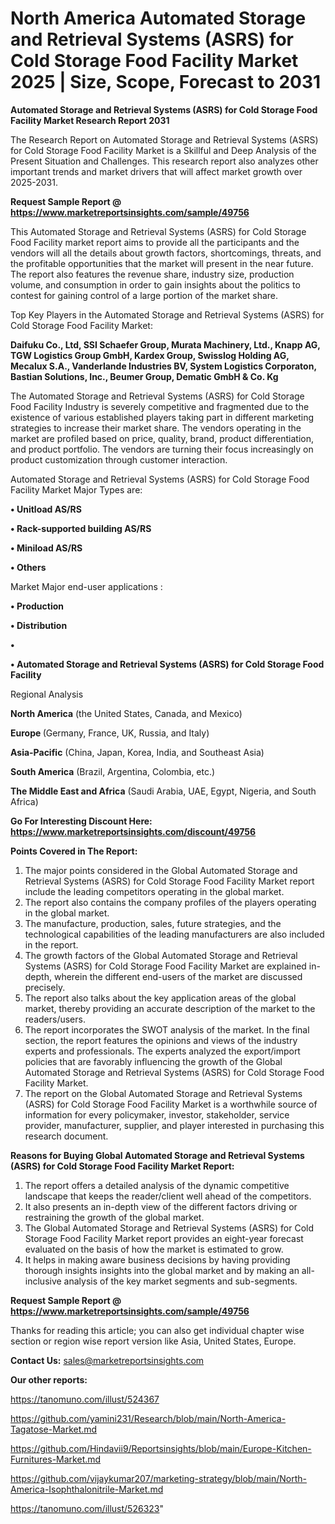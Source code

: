 # North America Automated Storage and Retrieval Systems (ASRS) for Cold Storage Food Facility Market 2025 | Size, Scope, Forecast to 2031

<strong>Automated Storage and Retrieval Systems (ASRS) for Cold Storage Food Facility Market Research Report 2031</strong>

The Research Report on Automated Storage and Retrieval Systems (ASRS) for Cold Storage Food Facility Market is a Skillful and Deep Analysis of the Present Situation and Challenges. This research report also analyzes other important trends and market drivers that will affect market growth over 2025-2031.

<strong>Request Sample Report @ <a href=https://www.marketreportsinsights.com/sample/49756>https://www.marketreportsinsights.com/sample/49756</a></strong>

This Automated Storage and Retrieval Systems (ASRS) for Cold Storage Food Facility market report aims to provide all the participants and the vendors will all the details about growth factors, shortcomings, threats, and the profitable opportunities that the market will present in the near future. The report also features the revenue share, industry size, production volume, and consumption in order to gain insights about the politics to contest for gaining control of a large portion of the market share.

Top Key Players in the Automated Storage and Retrieval Systems (ASRS) for Cold Storage Food Facility Market:

<strong>Daifuku Co., Ltd, SSI Schaefer Group, Murata Machinery, Ltd., Knapp AG, TGW Logistics Group GmbH, Kardex Group, Swisslog Holding AG, Mecalux S.A., Vanderlande Industries BV, System Logistics Corporaton, Bastian Solutions, Inc., Beumer Group, Dematic GmbH & Co. Kg</strong>

The Automated Storage and Retrieval Systems (ASRS) for Cold Storage Food Facility Industry is severely competitive and fragmented due to the existence of various established players taking part in different marketing strategies to increase their market share. The vendors operating in the market are profiled based on price, quality, brand, product differentiation, and product portfolio. The vendors are turning their focus increasingly on product customization through customer interaction.

Automated Storage and Retrieval Systems (ASRS) for Cold Storage Food Facility Market Major Types are:

<strong>•  Unitload AS/RS

•  Rack-supported building AS/RS

•  Miniload AS/RS

•  Others</strong>

Market Major end-user applications :

<strong>•  Production

•  Distribution

•  

•  Automated Storage and Retrieval Systems (ASRS) for Cold Storage Food Facility</strong>

Regional Analysis

</u><strong><b>North America</b></strong> (the United States, Canada, and Mexico)

<strong><b>Europe </b></strong>(Germany, France, UK, Russia, and Italy)

<strong><b>Asia-Pacific</b></strong> (China, Japan, Korea, India, and Southeast Asia)

<strong><b>South America</b></strong> (Brazil, Argentina, Colombia, etc.)

<strong><b>The Middle East and Africa</b></strong> (Saudi Arabia, UAE, Egypt, Nigeria, and South Africa)

<strong>Go For Interesting Discount Here: <a href=https://www.marketreportsinsights.com/discount/49756>https://www.marketreportsinsights.com/discount/49756</a></strong>

<strong>Points Covered in The Report:</strong>
<ol>
  <li>The major points considered in the Global Automated Storage and Retrieval Systems (ASRS) for Cold Storage Food Facility Market report include the leading competitors operating in the global market.</li>
  <li>The report also contains the company profiles of the players operating in the global market.</li>
  <li>The manufacture, production, sales, future strategies, and the technological capabilities of the leading manufacturers are also included in the report.</li>
  <li>The growth factors of the Global Automated Storage and Retrieval Systems (ASRS) for Cold Storage Food Facility Market are explained in-depth, wherein the different end-users of the market are discussed precisely.</li>
  <li>The report also talks about the key application areas of the global market, thereby providing an accurate description of the market to the readers/users.</li>
  <li>The report incorporates the SWOT analysis of the market. In the final section, the report features the opinions and views of the industry experts and professionals. The experts analyzed the export/import policies that are favorably influencing the growth of the Global Automated Storage and Retrieval Systems (ASRS) for Cold Storage Food Facility Market.</li>
  <li>The report on the Global Automated Storage and Retrieval Systems (ASRS) for Cold Storage Food Facility Market is a worthwhile source of information for every policymaker, investor, stakeholder, service provider, manufacturer, supplier, and player interested in purchasing this research document.</li>
</ol>
<strong>Reasons for Buying Global Automated Storage and Retrieval Systems (ASRS) for Cold Storage Food Facility Market Report:</strong>

<ol>
  <li>The report offers a detailed analysis of the dynamic competitive landscape that keeps the reader/client well ahead of the competitors.</li>
  <li>It also presents an in-depth view of the different factors driving or restraining the growth of the global market.</li>
  <li>The Global Automated Storage and Retrieval Systems (ASRS) for Cold Storage Food Facility Market report provides an eight-year forecast evaluated on the basis of how the market is estimated to grow.</li>
  <li>It helps in making aware business decisions by having providing thorough insights insights into the global market and by making an all-inclusive analysis of the key market segments and sub-segments.</li>
</ol>
<strong>Request Sample Report @ <a href=https://www.marketreportsinsights.com/sample/49756>https://www.marketreportsinsights.com/sample/49756</a></strong>


Thanks for reading this article; you can also get individual chapter wise section or region wise report version like Asia, United States, Europe.

<strong>Contact Us:</strong>
sales@marketreportsinsights.com

<strong>Our other reports:</strong>

<a href=https://tanomuno.com/illust/524367>https://tanomuno.com/illust/524367</a>

<a href=https://github.com/yamini231/Research/blob/main/North-America-Tagatose-Market.md>https://github.com/yamini231/Research/blob/main/North-America-Tagatose-Market.md</a>

<a href=https://github.com/Hindavii9/Reportsinsights/blob/main/Europe-Kitchen-Furnitures-Market.md>https://github.com/Hindavii9/Reportsinsights/blob/main/Europe-Kitchen-Furnitures-Market.md</a>

<a href=https://github.com/vijaykumar207/marketing-strategy/blob/main/North-America-Isophthalonitrile-Market.md>https://github.com/vijaykumar207/marketing-strategy/blob/main/North-America-Isophthalonitrile-Market.md</a>

<a href=https://tanomuno.com/illust/526323>https://tanomuno.com/illust/526323</a>"
